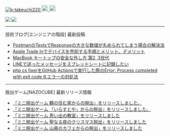 <p align="left"> 
  <a href="https://github.com/k-takeuchi220/k-takeuchi220/">
    <img src="https://komarev.com/ghpvc/?username=k-takeuchi220" alt="k-takeuchi220" />
  </a>
  <a href="http://twitter.com/took220">
    <img height="20" src="https://img.shields.io/twitter/follow/took220?label=Twitter&logo=twitter&style=flat" />
  </a>
  <a href="https://github.com/k-takeuchi220">
    <img height="20" src="https://img.shields.io/github/followers/k-takeuchi220?label=follow&logo=github&style=flat" />
  </a>
</p>
  
<a href="https://github.com/anuraghazra/github-readme-stats">
  <img align="left" src="https://github-readme-stats.vercel.app/api?username=k-takeuchi220&count_private=true&show_icons=true&theme=prussian" />
</a>
<a href="https://github.com/anuraghazra/github-readme-stats">
  <img align="" src="https://github-readme-stats.vercel.app/api/top-langs/?username=k-takeuchi220&theme=prussian" />
</a>
  
---

技術ブログ[エンジニアの階段] 最新投稿
<!-- ENGINEER:START -->
- [PostmanのTestsでResponseの大きな数値が丸められてしまう場合の解決法](https://took.jp/postman-bigint/)
- [Apple Trade Inでデバイスを売却する手順とメリット、デメリット](https://took.jp/apple-trade-in/)
- [MacBook キートップの安全な外し方 第2, 3世代](https://took.jp/macbook-keytop/)
- [LINEで送ったメッセージをスプレッドシートに記録したい](https://took.jp/line-spreadsheet/)
- [php cs fixerをGitHub Actionsで実行した際のError: Process completed with exit code 8.エラーの対処法](https://took.jp/github-actions-php-fixer/)
<!-- ENGINEER:END -->

---

脱出ゲーム[NAZOCUBE] 最新リリース情報
<!-- NAZOCUBE:START -->
- [『ミニ脱出ゲーム 鶴の住む家からの脱出』をリリースしました。](https://nazocube.com/tsuru-release/)
- [『ミニ脱出ゲーム 「いらすとや」からの脱出』をリリースしました。](https://nazocube.com/irasutoya-release/)
- [「ミニ脱出ゲーム 思い出の教室」をリリースしました](https://nazocube.com/school-release/)
- [「ミニ脱出ゲーム 聖なる夜のクリスマス脱出」をリリースしました](https://nazocube.com/xmas-release/)
- [「ミニ脱出ゲーム 山奥のカフェからの脱出」をリリースしました](https://nazocube.com/cafe-release/)
<!-- NAZOCUBE:END -->
